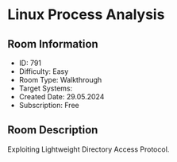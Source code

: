 ﻿# Linux Process Analysis

## Room Information
- ID: 791
- Difficulty: Easy
- Room Type: Walkthrough
- Target Systems: 
- Created Date: 29.05.2024
- Subscription: Free

## Room Description
Exploiting Lightweight Directory Access Protocol.
